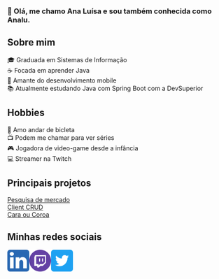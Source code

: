 ### 👋 Olá, me chamo Ana Luísa e sou também conhecida como Analu.

## Sobre mim
🎓 Graduada em Sistemas de Informação  
☕ Focada em aprender Java  
📲 Amante do desenvolvimento mobile  
📚 Atualmente estudando Java com Spring Boot com a DevSuperior  

## Hobbies
🚴 Amo andar de bicleta  
📺 Podem me chamar para ver séries  
🎮 Jogadora de video-game desde a infância  
💻 Streamer na Twitch  

## Principais projetos
[Pesquisa de mercado](https://github.com/analudias/sds1-pesquisa)  
[Client CRUD](https://github.com/analudias/ds-client)  
[Cara ou Coroa](https://github.com/analudias/app-cara-coroa)  

## Minhas redes sociais
[<img align="left" src="https://github.com/analudias/analudias/blob/master/images/linkedin-icon.png?raw=true" alt="linkedin" width="50px"/>](https://www.linkedin.com/in/analudiastech/)

[<img align="left" src="https://github.com/analudias/analudias/blob/master/images/twitch-icon.png?raw=true" alt="twitch" width="50px"/>](https://www.twitch.tv/purplepizza92)

[<img align="left" src="https://github.com/analudias/analudias/blob/master/images/twitter-icon.png?raw=true" alt="linkedin" width="50px"/>](https://twitter.com/_analudias)
